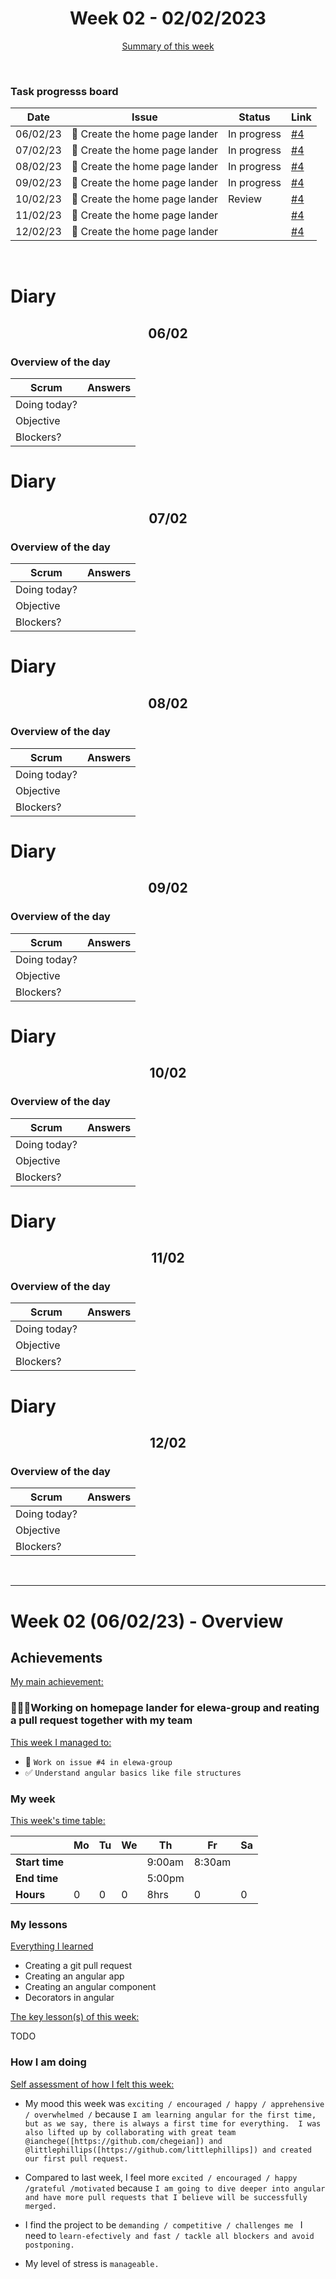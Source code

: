 

<!-- 
  Welcome to your weekly agenda.
  In this agenda, you will note down day to day progress.
-->

<h1 align="center">Week 02 - 02/02/2023</h1>

<p align="center"><a href="#summary">Summary of this week</a></p>

<br/>
<!-- 
  -- SECTION: OVERVIEW
  -- For each day, fill out your dairy
  -->


  ### Task progresss board

<!-- List all the tasks and bounties in progress this week -->

| Date     	| Issue 	| Status 	| Link 	|
|----------	|-------	|--------	|------	|
| 06/02/23 	| 🎨 Create the home page lander | In progress | [#4](https://github.com/italanta/elewa-group/issues/4) |
| 07/02/23	| 🎨 Create the home page lander | In progress | [#4](https://github.com/italanta/elewa-group/issues/4) |
| 08/02/23 	| 🎨 Create the home page lander | In progress | [#4](https://github.com/italanta/elewa-group/issues/4) |
| 09/02/23	| 🎨 Create the home page lander | In progress | [#4](https://github.com/italanta/elewa-group/issues/4) |
| 10/02/23 	| 🎨 Create the home page lander | Review | [#4](https://github.com/italanta/elewa-group/issues/4) |
| 11/02/23	| 🎨 Create the home page lander |  | [#4](https://github.com/italanta/elewa-group/issues/4) |
| 12/02/23 	| 🎨 Create the home page lander |  | [#4](https://github.com/italanta/elewa-group/issues/4) |


<!-- <h2 align="center">07/02</h2>

*No activity*

<h2 align="center">08/02</h2>

*No activity*

<h2 align="center">09/02</h2>

*No activity*

<h2 align="center">10/02</h2>

*No activity* -->


<br/>


<h1>Diary</h1>

<h2 align="center">06/02</h2>

### Overview of the day

<!-- Fill out the daily scrum table 
  -- Doing today? - What are you working on today?
  -- Objective?   - What do you hope to achieve today?
  -- Blockers?    - Any blockers? Anywhere you need help?
-->

| Scrum	       | Answers 	| 
|----------	   |-------	  |
| Doing today? |          |
| Objective    |          |
| Blockers?    |          |

<h1>Diary</h1>

<h2 align="center">07/02</h2>

### Overview of the day

<!-- Fill out the daily scrum table 
  -- Doing today? - What are you working on today?
  -- Objective?   - What do you hope to achieve today?
  -- Blockers?    - Any blockers? Anywhere you need help?
-->

| Scrum	       | Answers 	| 
|----------	   |-------	  |
| Doing today? |          |
| Objective    |          |
| Blockers?    |          |





<h1>Diary</h1>

<h2 align="center">08/02</h2>

### Overview of the day

<!-- Fill out the daily scrum table 
  -- Doing today? - What are you working on today?
  -- Objective?   - What do you hope to achieve today?
  -- Blockers?    - Any blockers? Anywhere you need help?
-->

| Scrum	       | Answers 	| 
|----------	   |-------	  |
| Doing today? |          |
| Objective    |          |
| Blockers?    |          |


<h1>Diary</h1>

<h2 align="center">09/02</h2>

### Overview of the day

<!-- Fill out the daily scrum table 
  -- Doing today? - What are you working on today?
  -- Objective?   - What do you hope to achieve today?
  -- Blockers?    - Any blockers? Anywhere you need help?
-->

| Scrum	       | Answers 	| 
|----------	   |-------	  |
| Doing today? |          |
| Objective    |          |
| Blockers?    |          |


<h1>Diary</h1>

<h2 align="center">10/02</h2>

### Overview of the day

<!-- Fill out the daily scrum table 
  -- Doing today? - What are you working on today?
  -- Objective?   - What do you hope to achieve today?
  -- Blockers?    - Any blockers? Anywhere you need help?
-->

| Scrum	       | Answers 	| 
|----------	   |-------	  |
| Doing today? |          |
| Objective    |          |
| Blockers?    |          |


<h1>Diary</h1>

<h2 align="center">11/02</h2>

### Overview of the day

<!-- Fill out the daily scrum table 
  -- Doing today? - What are you working on today?
  -- Objective?   - What do you hope to achieve today?
  -- Blockers?    - Any blockers? Anywhere you need help?
-->

| Scrum	       | Answers 	| 
|----------	   |-------	  |
| Doing today? |          |
| Objective    |          |
| Blockers?    |          |


<h1>Diary</h1>

<h2 align="center">12/02</h2>

### Overview of the day

<!-- Fill out the daily scrum table 
  -- Doing today? - What are you working on today?
  -- Objective?   - What do you hope to achieve today?
  -- Blockers?    - Any blockers? Anywhere you need help?
-->

| Scrum	       | Answers 	| 
|----------	   |-------	  |
| Doing today? |          |
| Objective    |          |
| Blockers?    |          |


<!-- **TODO: Copy for each day applicable..** -->



<br/>

<hr id="summary" />
<!-- Fill this section at the end of each week, -->

# Week 02 (06/02/23) - Overview

<!-- What was your main achievement -->
<h2>Achievements</h2>

<u>My main achievement:</u>

<!-- Write the achievement you are most proud off in one line! -->
<h3>🚀🚀🚀Working on homepage lander for elewa-group and reating a pull request together with my team
</h3>

<!-- List all your achievement -->
<u>This week I managed to:</u>

- 🚧 `Work on issue #4 in elewa-group`
- ✅ `Understand angular basics like file structures `

### My week
<!-- Keep track of your time table daily -->
<u>This week's time table:</u>

|                | Mo | Tu 	| We 	| Th | Fr | Sa |
|---             |---	|---	|---  |--- |--- |--- |
| **Start time** |    |     |     |   9:00am | 8:30am   |    |
| **End time**	 |    |     |     |  5:00pm  |    |    |
| **Hours**	     | 0  | 0   | 0   | 8hrs | 0  | 0  |

### My lessons
<!-- What did I learn? -->
<u>Everything I learned</u>

- Creating a git pull request
- Creating an angular app 
- Creating an angular component
- Decorators  in angular 

<u>The key lesson(s) of this week:</u>

TODO

### How I am doing
<!-- How did you feel? -->
<u>Self assessment of how I felt this week:</u>

- My mood this week was `exciting / encouraged / happy / apprehensive / overwhelmed /`  because `I am learning angular for the first time, but as we say, there is always a first time for everything. 
I was also lifted up by collaborating with great team @ianchege([https://github.com/chegeian]) and @littlephillips([https://github.com/littlephillips])
and created our first pull request.`
  
- Compared to last week, I feel more `excited / encouraged / happy /grateful /motivated` because 
`I am going to dive deeper into angular and have more pull requests that I believe will be successfully merged.
`

- I find the project to be `demanding / competitive / challenges me `   I need to `learn-efectively and fast / tackle all blockers and avoid postponing.` 
- My level of stress is `manageable.` 